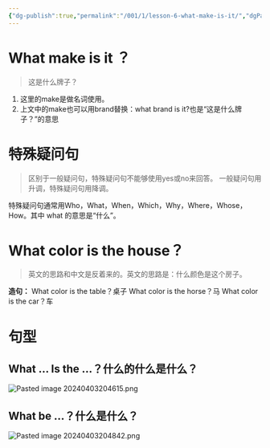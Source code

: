 ```yaml
---
{"dg-publish":true,"permalink":"/001/1/lesson-6-what-make-is-it/","dgPassFrontmatter":true,"created":"2024-04-02T21:24:18.197+08:00","updated":"2024-06-01T10:29:36.560+08:00"}
---
```


# What make is it ？

> 这是什么牌子？

1. 这里的make是做名词使用。
2. 上文中的make也可以用brand替换：what brand is it?也是“这是什么牌子？”的意思

# 特殊疑问句

> 区别于一般疑问句，特殊疑问句不能够使用yes或no来回答。
> 一般疑问句用升调，特殊疑问句用降调。

特殊疑问句通常用Who，What，When，Which，Why，Where，Whose，How。其中 what 的意思是“什么”。

# What color is the house？

>英文的思路和中文是反着来的。英文的思路是：什么颜色是这个房子。

**造句：**
What color is the table？桌子
What color is the horse？马
What color is the car？车

# 句型

## What ... Is the ...？什么的什么是什么？

![Pasted image 20240403204615.png](/img/user/$/$Sys999%20Attachment/Pasted%20image%2020240403204615.png)

## What be ...？什么是什么？

![Pasted image 20240403204842.png](/img/user/$/$Sys999%20Attachment/Pasted%20image%2020240403204842.png)









